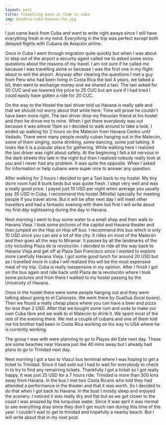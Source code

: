 ```yaml
---
layout: post
title: Travelling back in time in cuba
img: bandera-cuba-havana-che.jpg
---
```

<p>
    I just came back from Cuba and want to write right aways since I still have everything fresh in my mind. Everything
    in the trip was perfect except both delayed flights with Cubana de Aviación airline.
</p>

<p>
    Once in Cuba I went through migration quite quickly but when I was about to step out of the airport a security agent
    called me to asked some extra questions about the reasons of my travel. I am not sure if he called me because I was
    travelling alone or because I was the first one in my flight about to exit the airport. Anyway after clearing the
    questions I met a guy from Peru who had been living in Costa Rica the last 4 years, we talked a bit, then went to
    exchange money and we shared a taxi. The taxi asked for 30 CUC and we lowered the price to 25 CUC but am sure if I
    had tried I could easily have gotten a ride for 20 CUC.
</p>

<p>
    On the way to the Hostel the taxi driver told us Havana is really safe and that we should not worry about that while
    here. Time will prove he couldn't have been more right. The taxi driver drop my Peruvian friend at his hostel and
    then he drove me to mine. When I got there everybody was out because it was almost 11pm so I decided to walk around
    to take a look. I ended up walking for 2 hours on the Malecón from Havana Centro until Vedado. There were many
    people mostly cuban hanging out in the Malecón, some of them singing, some drinking, some dancing, some just
    talking. It looks like it is a popular place for gathering. While walking here I realized the taxi driver was right
    about safety. At the beginning I felt a bit nervous in the dark streets this late in the night but then I realized
    nobody really look at you and I never had any problem. It was quite the opposite. When I asked for information or
    help cubans were super nice to answer any question.
</p>
<p>
    After walking for 2 hours I decided to get a Taxi back to my hostel. My tiny dorm room had 8 bunk beds but was quote
    fresh. I slept very well and was a really good price. I payed just 10 USD per night when average you usually pay 35
    USD in Cuba. I recommend this hostel (Mirella) specially for meeting people if you travel alone. But it will be
    after next day I will meet other travellers and had a fantastic evening with them but first I will write about my
    first day sightseeing during the day in Havana.
</p>
<p>
    Next morning I went to buy some water to a small shop and then walk to Havana Vieja. I took some pictures of the
    capitol and Havana theater and then jumped on the Hop on Hop off bus. I recommend this bus which is only 10 USD
    since you can see a lot of the city. It rides on most of the Malecón and then goes all the way to Miramar. It passes
    by all the landmarks of the city including Plaza de la revolución. I decided to ride all the way back to Havana
    Vieja and get off at Plaza San Francisco since I wanted to explore more carefully Havana Vieja. I got some good
    lunch for around 20 USD but as I travelled more in cuba I will realized this will be the most expensive meal of my
    trip. Cuba is really inexpensive in my opinion. After I finish I got on the bus again and ride back until Plaza de
    la revolución where I took some pictures and from there I walked to my hostel passing by the University of Havana.
</p>
<p>
    Once in the hostel there were some people hanging out and they were talking about going to el Cañonazo. We went
    there by GuaGua (local buses). Then we found a really cheap place where you can have a beer and pizza for less than
    2 USD. After that we bought some rum and soda to make our own Cuba libre and we walk to el Malecón to drink it. We
    spent most of the rest of the evening there. We met a couple of cubans and one of them told me his brother had been
    in Costa Rica working on his way to USA where he is currently working.
</p>

<p>
    The group I was with were planning to go to Playas del Este next day. These are some beaches near Havana just like
    40 mins away but I already had plans to go to Trinidad next day.
</p>

<p>
    Next morning I got a taxi to Viazul bus terminal where I was hoping to get a ticket to Trinidad. Since it had sold
    out I had to wait for everybody to check in to try to find any remaining tickets. Thankfully I got a ticket so I got
    really happy. It was just 25 USD for a 7 hours ride. Trinidad is more than 300 kms away from Havana. In the bus I
    met two Costa Ricans who told they had attended a performance in the theater and that it was worth. So I decided to
    do that when I got back to Havana. In the bust I mostly sleep and enjoyed the scenery. I noticed it was really dry
    and flat but as we got closer to the coast I was amazed by the turquoise water. Since It was april it was normal to
    see everything dray since they don't get much rain during this time of the year. I couldn't wait to get to trinidad
    and hopefully a nearby beach. But I will write about that in my next post.
</p>




